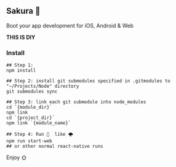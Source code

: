 ## Sakura 🌸

Boot your app development for iOS, Android & Web

__THIS IS DIY__

### Install
```
## Step 1:
npm install

## Step 2: install git submodules specified in .gitmodules to "~/Projects/Node" directory
git submodules sync

## Step 3: link each git submodule into node_modules
cd `{module_dir}`
npm link
cd `{project_dir}`
npm link `{module_name}`

## Step 4: Run 🎾  like 🌩
npm run start-web
## or other normal react-native runs
```

Enjoy 🌞

